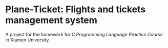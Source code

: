 # Plane-Ticket: Flights and tickets management system

A project for the homework for  *C Programming Language Practice Course* in Xiamen University.
